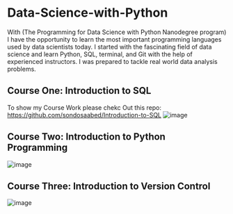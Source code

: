 # Data-Science-with-Python
With (The Programming for Data Science with Python Nanodegree program) I have the opportunity to learn the most important programming languages used by data scientists today. I started with the fascinating field of data science and learn Python, SQL, terminal, and Git with the help of experienced instructors. I was prepared to tackle real world data analysis problems.

## Course One: Introduction to SQL
To show my Course Work please chekc Out this repo:
https://github.com/sondosaabed/Introduction-to-SQL 
![image](https://github.com/sondosaabed/NanoDegree-Data-Science-with-Python/assets/65151701/3bf6a336-de4c-4b7e-8261-60ebf6dadc14)

## Course Two: Introduction to Python Programming

![image](https://github.com/sondosaabed/NanoDegree-Data-Science-with-Python/assets/65151701/ab0ae319-66a8-4447-8dac-7ae2ec939097)


## Course Three: Introduction to Version Control 

![image](https://github.com/sondosaabed/NanoDegree-Data-Science-with-Python/assets/65151701/861ed376-9d4c-45d0-b82b-bc07819189fc)
